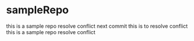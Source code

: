 # sampleRepo
this is a sample repo resolve conflict
next commit
this is to resolve conflict
this is a sample repo resolve conflict
